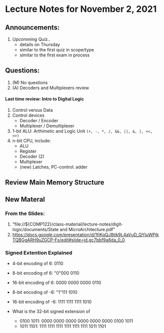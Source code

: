 # Lecture Notes for November 2, 2021


## Announcements:
  1. Upcomming Quiz..
     - details on Thursday
     - similar to the first quiz in scope/type
     - similar to the first exam in process

## Questions:
   1. (M) No questions
   1. (A) Decoders and Multiplexers review


#### Last time review: Intro to Digital Logic
  1. Control versus Data
  1. Control devices
     - Decoder / Encoder 
     - Multiplexer / Demultiplexer
  1. 1-bit ALU: Arthimetic and Logic Unit ``(+, -, *, /, &&, ||, &, |, <<, >>)``
  1. n-bit CPU, include:
     - ALU
     - Register
     - Decoder (2)
     - Multiplexer 
     - (new) Latches, PC-control: adder

## Review Main Memory Structure

## New Materal

### From the Slides:
   1. "file://${COMP122}/class-material/lecture-notes/digit-logic/documents/State and MicroArchitecture.pdf"
   1. https://docs.google.com/presentation/d/1fiKqQJ8tik9L4aVuD_QYIuWPIkTQBGgARH9uZGCP-Fs/edit#slide=id.gc7bbf9a6da_0_0


### Signed Extention Explained
   - 4-bit encoding of 6: 0110 
   - 8-bit encoding of 6: "0"000 0110
   - 16-bit encoding of 6: 0000 0000 0000 0110

   - 8-bit encoding of -6: "1"111 1010
   - 16-bit encoding of -6: 1111 1111 1111 1010

   - What is the 32-bit signed extension of
       - 0100 1011:  0000 0000 0000 0000 0000 0000 0100 1011
       - 1011 1101:  1111 1111 1111 1111 1111 1111 1011 1101





